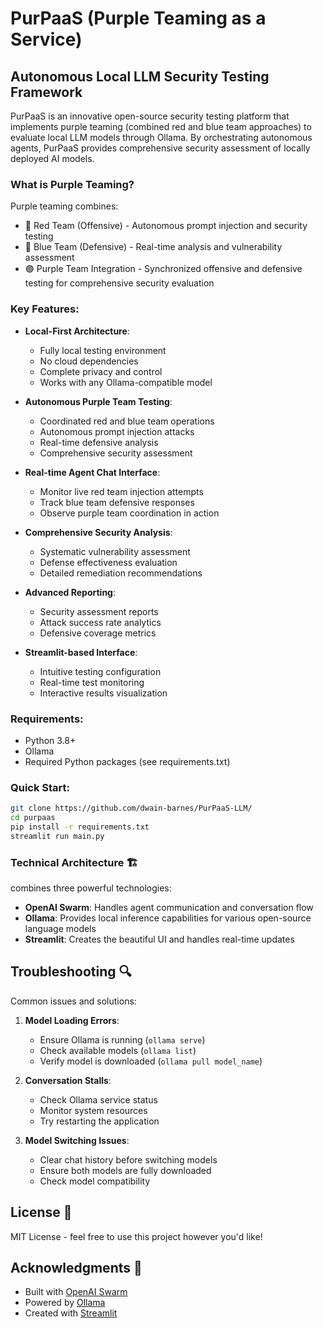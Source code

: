 # PurPaaS (Purple Teaming as a Service)
## Autonomous Local LLM Security Testing Framework

PurPaaS is an innovative open-source security testing platform that implements purple teaming (combined red and blue team approaches) to evaluate local LLM models through Ollama. By orchestrating autonomous agents, PurPaaS provides comprehensive security assessment of locally deployed AI models.

### What is Purple Teaming?
Purple teaming combines:
- 🔴 Red Team (Offensive) - Autonomous prompt injection and security testing
- 🔵 Blue Team (Defensive) - Real-time analysis and vulnerability assessment
- 🟣 Purple Team Integration - Synchronized offensive and defensive testing for comprehensive security evaluation

### Key Features:

- **Local-First Architecture**: 
  - Fully local testing environment
  - No cloud dependencies
  - Complete privacy and control
  - Works with any Ollama-compatible model

- **Autonomous Purple Team Testing**: 
  - Coordinated red and blue team operations
  - Autonomous prompt injection attacks
  - Real-time defensive analysis
  - Comprehensive security assessment

- **Real-time Agent Chat Interface**: 
  - Monitor live red team injection attempts
  - Track blue team defensive responses
  - Observe purple team coordination in action

- **Comprehensive Security Analysis**: 
  - Systematic vulnerability assessment
  - Defense effectiveness evaluation
  - Detailed remediation recommendations

- **Advanced Reporting**: 
  - Security assessment reports
  - Attack success rate analytics
  - Defensive coverage metrics

- **Streamlit-based Interface**: 
  - Intuitive testing configuration
  - Real-time test monitoring
  - Interactive results visualization

### Requirements:
- Python 3.8+
- Ollama
- Required Python packages (see requirements.txt)

### Quick Start:
```bash
git clone https://github.com/dwain-barnes/PurPaaS-LLM/
cd purpaas
pip install -r requirements.txt
streamlit run main.py
```

### Technical Architecture 🏗️

combines three powerful technologies:
- **OpenAI Swarm**: Handles agent communication and conversation flow
- **Ollama**: Provides local inference capabilities for various open-source language models
- **Streamlit**: Creates the beautiful UI and handles real-time updates

## Troubleshooting 🔍

Common issues and solutions:

1. **Model Loading Errors**:
   - Ensure Ollama is running (`ollama serve`)
   - Check available models (`ollama list`)
   - Verify model is downloaded (`ollama pull model_name`)

2. **Conversation Stalls**:
   - Check Ollama service status
   - Monitor system resources
   - Try restarting the application

3. **Model Switching Issues**:
   - Clear chat history before switching models
   - Ensure both models are fully downloaded
   - Check model compatibility

## License 📄

MIT License - feel free to use this project however you'd like!

## Acknowledgments 🙏

- Built with [OpenAI Swarm](https://github.com/openai/swarm)
- Powered by [Ollama](https://ollama.ai/)
- Created with [Streamlit](https://streamlit.io/)
